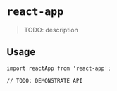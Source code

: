 # `react-app`

> TODO: description

## Usage

```
import reactApp from 'react-app';

// TODO: DEMONSTRATE API
```
